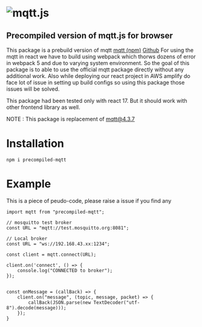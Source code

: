 ![mqtt.js](https://raw.githubusercontent.com/mqttjs/MQTT.js/137ee0e3940c1f01049a30248c70f24dc6e6f829/MQTT.js.png)
=======


## Precompiled version of mqtt.js for browser
This package is a prebuild version of mqtt [mqtt (npm)](https://www.npmjs.com/package/mqtt) [Github](https://github.com/mqttjs/MQTT.js)
For using the mqtt in react we have to build using webpack which thorws dozens of error in webpack 5 and due to varying system environment. So the goal of this package is to able to use the official mqtt package directly without any additional work. Also while deploying our react project in AWS amplify do face lot of issue in setting up build configs so using this package those issues will be solved. 

This package had been tested only with react 17. But it should work with other frontend library as well.

NOTE : This package is replacement of [mqtt@4.3.7](https://www.npmjs.com/package/mqtt)

# Installation
```
npm i precompiled-mqtt
```

# Example
This is a piece of peudo-code, please raise a issue if you find any
```
import mqtt from "precompiled-mqtt";

// mosquitto test broker
const URL = "mqtt://test.mosquitto.org:8081";

// Local broker
const URL = "ws://192.168.43.xx:1234";

const client = mqtt.connect(URL);

client.on('connect', () => {
    console.log("CONNECTED to broker");
});


const onMessage = (callBack) => {
    client.on("message", (topic, message, packet) => {
        callBack(JSON.parse(new TextDecoder("utf-8").decode(message)));
    });
}
```
